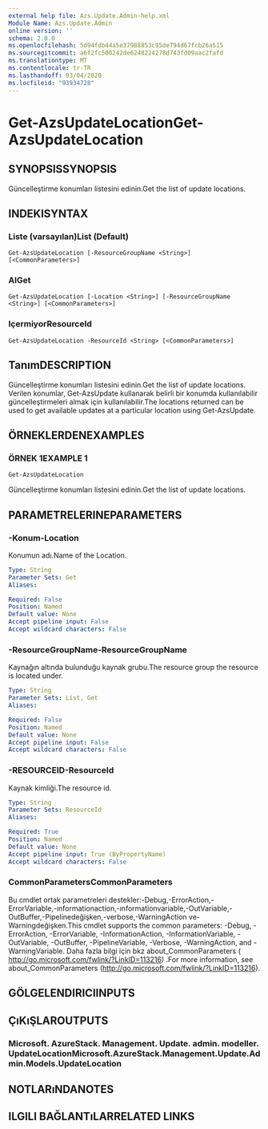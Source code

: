 ```yaml
---
external help file: Azs.Update.Admin-help.xml
Module Name: Azs.Update.Admin
online version: ''
schema: 2.0.0
ms.openlocfilehash: 5d94fdb44a5e37988853c95de794d67fcb26a515
ms.sourcegitcommit: a6f2fc500242de6248224278d743fd09aac2fafd
ms.translationtype: MT
ms.contentlocale: tr-TR
ms.lasthandoff: 03/04/2020
ms.locfileid: "93934728"
---
```

# <span data-ttu-id="970e8-101">Get-AzsUpdateLocation</span><span class="sxs-lookup"><span data-stu-id="970e8-101">Get-AzsUpdateLocation</span></span>

## <span data-ttu-id="970e8-102">SYNOPSIS</span><span class="sxs-lookup"><span data-stu-id="970e8-102">SYNOPSIS</span></span>
<span data-ttu-id="970e8-103">Güncelleştirme konumları listesini edinin.</span><span class="sxs-lookup"><span data-stu-id="970e8-103">Get the list of update locations.</span></span>

## <span data-ttu-id="970e8-104">INDEKI</span><span class="sxs-lookup"><span data-stu-id="970e8-104">SYNTAX</span></span>

### <span data-ttu-id="970e8-105">Liste (varsayılan)</span><span class="sxs-lookup"><span data-stu-id="970e8-105">List (Default)</span></span>
```
Get-AzsUpdateLocation [-ResourceGroupName <String>] [<CommonParameters>]
```

### <span data-ttu-id="970e8-106">Al</span><span class="sxs-lookup"><span data-stu-id="970e8-106">Get</span></span>
```
Get-AzsUpdateLocation [-Location <String>] [-ResourceGroupName <String>] [<CommonParameters>]
```

### <span data-ttu-id="970e8-107">Içermiyor</span><span class="sxs-lookup"><span data-stu-id="970e8-107">ResourceId</span></span>
```
Get-AzsUpdateLocation -ResourceId <String> [<CommonParameters>]
```

## <span data-ttu-id="970e8-108">Tanım</span><span class="sxs-lookup"><span data-stu-id="970e8-108">DESCRIPTION</span></span>
<span data-ttu-id="970e8-109">Güncelleştirme konumları listesini edinin.</span><span class="sxs-lookup"><span data-stu-id="970e8-109">Get the list of update locations.</span></span> <span data-ttu-id="970e8-110">Verilen konumlar, Get-AzsUpdate kullanarak belirli bir konumda kullanılabilir güncelleştirmeleri almak için kullanılabilir.</span><span class="sxs-lookup"><span data-stu-id="970e8-110">The locations returned can be used to get available updates at a particular location using Get-AzsUpdate.</span></span>

## <span data-ttu-id="970e8-111">ÖRNEKLERDEN</span><span class="sxs-lookup"><span data-stu-id="970e8-111">EXAMPLES</span></span>

### <span data-ttu-id="970e8-112">ÖRNEK 1</span><span class="sxs-lookup"><span data-stu-id="970e8-112">EXAMPLE 1</span></span>
```
Get-AzsUpdateLocation
```

<span data-ttu-id="970e8-113">Güncelleştirme konumları listesini edinin.</span><span class="sxs-lookup"><span data-stu-id="970e8-113">Get the list of update locations.</span></span>

## <span data-ttu-id="970e8-114">PARAMETRELERINE</span><span class="sxs-lookup"><span data-stu-id="970e8-114">PARAMETERS</span></span>

### <span data-ttu-id="970e8-115">-Konum</span><span class="sxs-lookup"><span data-stu-id="970e8-115">-Location</span></span>
<span data-ttu-id="970e8-116">Konumun adı.</span><span class="sxs-lookup"><span data-stu-id="970e8-116">Name of the Location.</span></span>

```yaml
Type: String
Parameter Sets: Get
Aliases:

Required: False
Position: Named
Default value: None
Accept pipeline input: False
Accept wildcard characters: False
```

### <span data-ttu-id="970e8-117">-ResourceGroupName</span><span class="sxs-lookup"><span data-stu-id="970e8-117">-ResourceGroupName</span></span>
<span data-ttu-id="970e8-118">Kaynağın altında bulunduğu kaynak grubu.</span><span class="sxs-lookup"><span data-stu-id="970e8-118">The resource group the resource is located under.</span></span>

```yaml
Type: String
Parameter Sets: List, Get
Aliases:

Required: False
Position: Named
Default value: None
Accept pipeline input: False
Accept wildcard characters: False
```

### <span data-ttu-id="970e8-119">-RESOURCEID</span><span class="sxs-lookup"><span data-stu-id="970e8-119">-ResourceId</span></span>
<span data-ttu-id="970e8-120">Kaynak kimliği.</span><span class="sxs-lookup"><span data-stu-id="970e8-120">The resource id.</span></span>

```yaml
Type: String
Parameter Sets: ResourceId
Aliases:

Required: True
Position: Named
Default value: None
Accept pipeline input: True (ByPropertyName)
Accept wildcard characters: False
```

### <span data-ttu-id="970e8-121">CommonParameters</span><span class="sxs-lookup"><span data-stu-id="970e8-121">CommonParameters</span></span>
<span data-ttu-id="970e8-122">Bu cmdlet ortak parametreleri destekler:-Debug,-ErrorAction,-ErrorVariable,-ınformationaction,-ınformationvariable,-OutVariable,-OutBuffer,-Pipelinedeğişken,-verbose,-WarningAction ve-Warningdeğişken.</span><span class="sxs-lookup"><span data-stu-id="970e8-122">This cmdlet supports the common parameters: -Debug, -ErrorAction, -ErrorVariable, -InformationAction, -InformationVariable, -OutVariable, -OutBuffer, -PipelineVariable, -Verbose, -WarningAction, and -WarningVariable.</span></span> <span data-ttu-id="970e8-123">Daha fazla bilgi için bkz about_CommonParameters ( http://go.microsoft.com/fwlink/?LinkID=113216) .</span><span class="sxs-lookup"><span data-stu-id="970e8-123">For more information, see about_CommonParameters (http://go.microsoft.com/fwlink/?LinkID=113216).</span></span>

## <span data-ttu-id="970e8-124">GÖLGELENDIRICI</span><span class="sxs-lookup"><span data-stu-id="970e8-124">INPUTS</span></span>

## <span data-ttu-id="970e8-125">ÇıKıŞLAR</span><span class="sxs-lookup"><span data-stu-id="970e8-125">OUTPUTS</span></span>

### <span data-ttu-id="970e8-126">Microsoft. AzureStack. Management. Update. admin. modeller. UpdateLocation</span><span class="sxs-lookup"><span data-stu-id="970e8-126">Microsoft.AzureStack.Management.Update.Admin.Models.UpdateLocation</span></span>

## <span data-ttu-id="970e8-127">NOTLARıNDA</span><span class="sxs-lookup"><span data-stu-id="970e8-127">NOTES</span></span>

## <span data-ttu-id="970e8-128">ILGILI BAĞLANTıLAR</span><span class="sxs-lookup"><span data-stu-id="970e8-128">RELATED LINKS</span></span>
